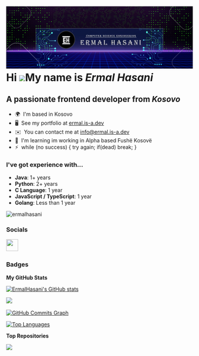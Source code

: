 ![LOGO](https://github.com/ErmalHasani/ErmalHasani/blob/main/1.png)
Hi ![](https://user-images.githubusercontent.com/18350557/176309783-0785949b-9127-417c-8b55-ab5a4333674e.gif)My name is *Ermal Hasani*
====================================================================================================================================

A passionate frontend developer from *Kosovo*
-------------------------------------------

* 🌍  I'm based in Kosovo
* 🖥️  See my portfolio at [ermal.is-a.dev](http://ermal.is-a.dev)
* ✉️  You can contact me at [info@ermal.is-a.dev](mailto:info@ermal.is-a.dev)
* 🔭  I'm learning im working in Alpha based Fushë Kosovë
* ⚡  while (no success) { try again; if(dead) break; }

### I've got experience with...
- **Java**: 1+ years
- **Python**: 2+ years
- **C Language**: 1 year
- **JavaScript / TypeScript**: 1 year
- **Golang**: Less than 1 year

<p align="left"> <img src="https://komarev.com/ghpvc/?username=ermalhasani&label=Profile%20views&color=0e75b6&style=flat" alt="ermalhasani" /> </p>


### Socials

<p align="left"> <a href="https://www.github.com/ErmalHasani" target="_blank" rel="noreferrer"><img src="https://raw.githubusercontent.com/danielcranney/readme-generator/main/public/icons/socials/github.svg" width="32" height="32" /></a></p>

### Badges

<b>My GitHub Stats</b>

<a href="http://www.github.com/ErmalHasani"><img src="https://github-readme-stats.vercel.app/api?username=ErmalHasani&show_icons=true&hide=&count_private=true&title_color=0891b2&text_color=ffffff&icon_color=0891b2&bg_color=1c1917&hide_border=true&show_icons=true" alt="ErmalHasani's GitHub stats" /></a>

<a href="http://www.github.com/ErmalHasani"><img src="https://github-readme-streak-stats.herokuapp.com/?user=ErmalHasani&stroke=ffffff&background=1c1917&ring=0891b2&fire=0891b2&currStreakNum=ffffff&currStreakLabel=0891b2&sideNums=ffffff&sideLabels=ffffff&dates=ffffff&hide_border=true" /></a>

<a href="http://www.github.com/ErmalHasani"><img src="https://activity-graph.herokuapp.com/graph?username=ErmalHasani&bg_color=1c1917&color=ffffff&line=0891b2&point=ffffff&area_color=1c1917&area=true&hide_border=true&custom_title=GitHub%20Commits%20Graph" alt="GitHub Commits Graph" /></a>

<a href="https://github.com/ErmalHasani" align="left"><img src="https://github-readme-stats.vercel.app/api/top-langs/?username=ErmalHasani&langs_count=10&title_color=0891b2&text_color=ffffff&icon_color=0891b2&bg_color=1c1917&hide_border=true&locale=en&custom_title=Top%20%Languages" alt="Top Languages" /></a>

<b>Top Repositories</b>

<div width="100%" align="center"><a href="https://github.com/ErmalHasani/My-Website" align="left"><img align="left" width="45%" src="https://github-readme-stats.vercel.app/api/pin/?username=ErmalHasani&repo=My-Website&title_color=0891b2&text_color=ffffff&icon_color=0891b2&bg_color=1c1917&hide_border=true&locale=en" /></a></div><br /><br /><br /><br /><br /><br /><br />
